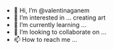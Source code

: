 - 👋 Hi, I’m @valentinaganem
- 👀 I’m interested in ... creating art
- 🌱 I’m currently learning ...
- 💞️ I’m looking to collaborate on ...
- 📫 How to reach me ...

<!---
valentinaganem/valentinaganem is a ✨ special ✨ repository because its `README.md` (this file) appears on your GitHub profile.
You can click the Preview link to take a look at your changes.
--->
